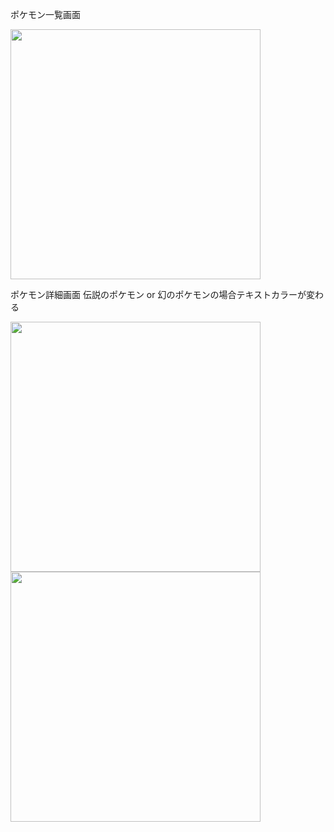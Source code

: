 ポケモン一覧画面


<img src="https://github.com/user-attachments/assets/eafefb87-e929-4a42-af3c-fe05bea63fe7" width="400" />




ポケモン詳細画面
伝説のポケモン or 幻のポケモンの場合テキストカラーが変わる


<img src="https://github.com/user-attachments/assets/44977a2b-7bc6-46bc-b6e7-c2a3e8a3e528" width="400" />
<img src="https://github.com/user-attachments/assets/4595e7b9-df3d-457d-8f6b-20040cf59ade" width="400" />
